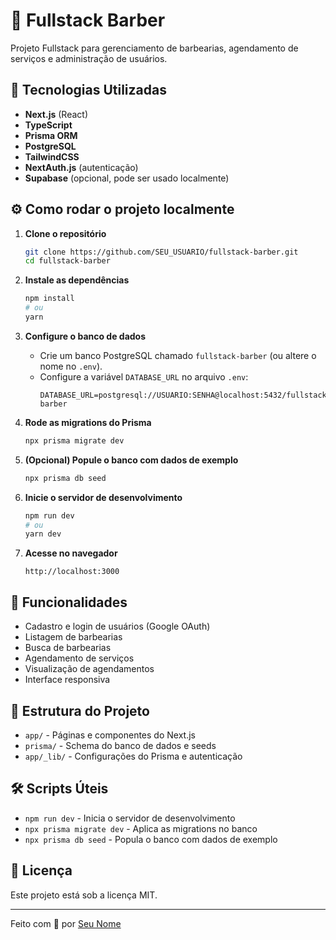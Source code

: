 # 💈 Fullstack Barber

Projeto Fullstack para gerenciamento de barbearias, agendamento de serviços e administração de usuários.

## 🚀 Tecnologias Utilizadas

- **Next.js** (React)
- **TypeScript**
- **Prisma ORM**
- **PostgreSQL**
- **TailwindCSS**
- **NextAuth.js** (autenticação)
- **Supabase** (opcional, pode ser usado localmente)

## ⚙️ Como rodar o projeto localmente

1. **Clone o repositório**
   ```bash
   git clone https://github.com/SEU_USUARIO/fullstack-barber.git
   cd fullstack-barber
   ```

2. **Instale as dependências**
   ```bash
   npm install
   # ou
   yarn
   ```

3. **Configure o banco de dados**
   - Crie um banco PostgreSQL chamado `fullstack-barber` (ou altere o nome no `.env`).
   - Configure a variável `DATABASE_URL` no arquivo `.env`:
     ```
     DATABASE_URL=postgresql://USUARIO:SENHA@localhost:5432/fullstack-barber
     ```

4. **Rode as migrations do Prisma**
   ```bash
   npx prisma migrate dev
   ```

5. **(Opcional) Popule o banco com dados de exemplo**
   ```bash
   npx prisma db seed
   ```

6. **Inicie o servidor de desenvolvimento**
   ```bash
   npm run dev
   # ou
   yarn dev
   ```

7. **Acesse no navegador**
   ```
   http://localhost:3000
   ```

## 📝 Funcionalidades

- Cadastro e login de usuários (Google OAuth)
- Listagem de barbearias
- Busca de barbearias
- Agendamento de serviços
- Visualização de agendamentos
- Interface responsiva

## 📂 Estrutura do Projeto

- `app/` - Páginas e componentes do Next.js
- `prisma/` - Schema do banco de dados e seeds
- `app/_lib/` - Configurações do Prisma e autenticação

## 🛠️ Scripts Úteis

- `npm run dev` - Inicia o servidor de desenvolvimento
- `npx prisma migrate dev` - Aplica as migrations no banco
- `npx prisma db seed` - Popula o banco com dados de exemplo

## 📄 Licença

Este projeto está sob a licença MIT.

---

Feito com 💈 por [Seu Nome](https://github.com/SEU_USUARIO)
